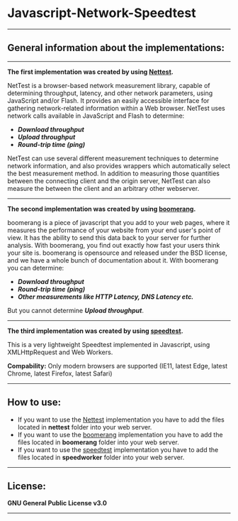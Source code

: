# Javascript-Network-Speedtest
***
## General information about the implementations:
***

**The first implementation was created by using [Nettest](https://code.google.com/archive/p/nettest/).**

NetTest is a browser-based network measurement library, 
capable of determining throughput, latency, and other network parameters, 
using JavaScript and/or Flash. It provides an easily accessible interface for gathering network-related information within 
a Web browser. NetTest uses network calls available in JavaScript and Flash to determine:

* ***Download throughput***
* ***Upload throughput***
* ***Round-trip time (ping)***

NetTest can use several different measurement techniques to determine network information, 
and also provides wrappers which automatically select the best measurement method. 
In addition to measuring those quantities between the connecting client and the origin server, 
NetTest can also measure the between the client and an arbitrary other webserver.
***
**The second implementation was created by using [boomerang](https://soasta.github.io/boomerang/doc/).**

boomerang is a piece of javascript that you add to your web pages,
where it measures the performance of your website from your end user's point of view. It has the ability to send this data 
back to your server for further analysis. With boomerang, you find out exactly how fast your users think your site is.
boomerang is opensource and released under the BSD license, and we have a whole bunch of documentation about it.
With boomerang you can determine:
* ***Download throughput***
* ***Round-trip time (ping)***
* ***Other measurements like HTTP Latency, DNS Latency etc.***

But you  cannot determine ***Upload throughput***.

***

**The third implementation was created by using [speedtest](https://github.com/adolfintel/speedtest).**

This is a very lightweight Speedtest implemented in Javascript, using XMLHttpRequest and Web Workers.

**Compability:**
Only modern browsers are supported (IE11, latest Edge, latest Chrome, latest Firefox, latest Safari)
***
## How to use:
* If you want to use the [Nettest](https://code.google.com/archive/p/nettest/) implementation you have to add the files located in **nettest** folder into your web server.
* If you want to use the [boomerang](https://soasta.github.io/boomerang/doc/) implementation you have to add the files located in **boomerang** folder into your web server.
* If you want to use the [speedtest](https://github.com/adolfintel/speedtest) implementation you have to add the files located in **speedworker** folder into your web server.

***
## License: 
**GNU General Public License v3.0**
***
